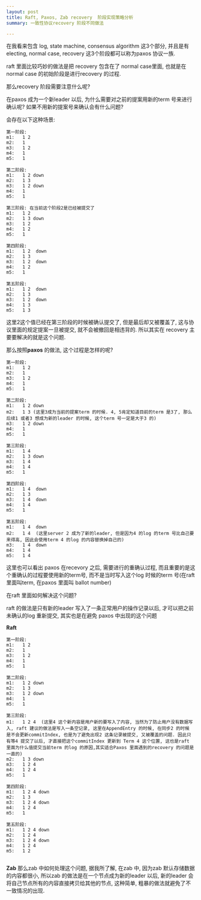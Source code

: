 ```yaml
---
layout: post
title: Raft, Paxos, Zab recovery  阶段实现策略分析 
summary: 一致性协议recovery 阶段不同做法

---
```



在我看来包含 log, state machine, consensus algorithm 这3个部分, 并且是有 electing, normal case, recovery 这3个阶段都可以称为paxos 协议一族.

raft 里面比较巧妙的做法是把 recovery 包含在了 normal case里面, 也就是在normal case 的初始阶段是进行recovery 的过程.

那么recovery 阶段需要注意什么呢?

在paxos 成为一个新leader 以后, 为什么需要对之前的提案用新的term 号来进行确认呢? 如果不用新的提案号来确认会有什么问题?

会存在以下这种场景:

```
第一阶段:
m1:   1 2
m2:   1
m3:   1 2
m4:   1
m5:   1

第二阶段:
m1:   1 2 down
m2:   1 3
m3:   1 2 down
m4:   1
m5:   1	

第三阶段: 在当前这个阶段2是已经被提交了
m1:   1 2 
m2:   1 3 down
m3:   1 2
m4:   1 2
m5:   1	

第四阶段:
m1:   1 2  down
m2:   1 3
m3:   1 2  down
m4:   1 2
m5:   1

第五阶段:
m1:   1 2  down
m2:   1 3
m3:   1 2  down
m4:   1 3
m5:   1 3

```

这里2这个值已经在第三阶段的时候被确认提交了, 但是最后却又被覆盖了, 这与协议里面的规定提案一旦被提交, 就不会被撤回是相违背的. 所以其实在 recovery 主要要解决的就是这个问题.

那么按照**paxos** 的做法, 这个过程是怎样的呢? 

```
第一阶段:
m1:   1 2
m2:   1
m3:   1 2
m4:   1
m5:   1

第二阶段:
m1:   1 2 down
m2:   1 3 (这里3成为当前的提案term 的时候. 4, 5肯定知道目前的term 是3了, 那么后续1 或者3 想成为新的leader 的时候, 这个term 号一定是大于3 的)
m3:   1 2 down
m4:   1
m5:   1	

第三阶段:
m1:   1 4  
m2:   1 3 down
m3:   1 4
m4:   1 4
m5:   1	

第四阶段:
m1:   1 4  down
m2:   1 3
m3:   1 4  down
m4:   1 4
m5:   1

第五阶段:
m1:   1 4  down
m2:   1 4  (这里server 2 成为了新的leader, 但是因为4 的log 的term 号比自己要来得高, 因此会使用term 4 的log 的内容替换掉自己的)
m3:   1 4  down
m4:   1 4
m5:   1 4
```

这里也可以看出 paxos 在recevory 之后, 需要进行的重确认过程, 而且重要的是这个重确认的过程要使用新的term号, 而不是当时写入这个log 时候的term 号(在raft 里面叫term, 在paxos 里面叫 ballot number)

在raft 里面如何解决这个问题?

raft 的做法是只有新的leader 写入了一条正常用户的操作记录以后, 才可以把之前未确认的log 重新提交, 其实也是在避免 paxos 中出现的这个问题

**Raft**

```
第一阶段:
m1:   1 2
m2:   1
m3:   1 2
m4:   1
m5:   1

第二阶段:
m1:   1 2 down
m2:   1 3
m3:   1 2 down
m4:   1
m5:   1	

第三阶段:
m1:   1 2 4  (这里4 这个新内容是用户新的要写入了内容, 当然为了防止用户没有数据写入, raft 建议的做法是写入一条空记录, 这里在AppendEntry 的时候, 在同步2 的时候 是不会更新commitIndex, 也是为了避免出现2 这条记录被提交, 又被覆盖的问题. 因此只有等4 提交了以后, 才直接把这个commitIndex 更新到 Term 4 这个位置, 这也是raft 里面为什么值提交当前term 的log 的原因,其实适合Paxos 里面遇到的recovery 的问题是一直的)
m2:   1 3 down
m3:   1 2 4
m4:   1 2 4
m5:   1	

第四阶段:
m1:   1 2 4 down
m2:   1 3 
m3:   1 2 4 down
m4:   1 2 4
m5:   1

第五阶段:
m1:   1 2 4 down
m2:   1 2 4
m3:   1 2 4 down
m4:   1 2 4
m5:   1 2 


```

**Zab**
那么zab 中如何处理这个问题, 据我所了解, 在zab 中, 因为zab 默认存储数据的内容都很小,  所以zab 的做法是在一个节点成为新的leader 以后, 新的leader 会将自己节点所有的内容直接拷贝给其他的节点, 这种简单, 粗暴的做法就避免了不一致情况的出现.
